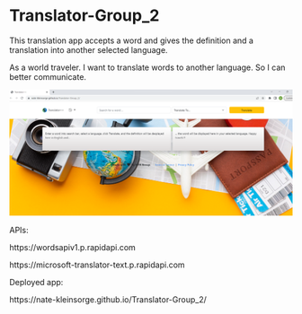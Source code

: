# Translator-Group_2

This translation app accepts a word and gives the definition and a translation into another selected language. 

As a world traveler.
I want to translate words to another language.
So I can better communicate.


![Screenshot](./assets/images/screenshot.png)


APIs:
<p>https://wordsapiv1.p.rapidapi.com</p>
<p>https://microsoft-translator-text.p.rapidapi.com</p>


Deployed app: 
<p>https://nate-kleinsorge.github.io/Translator-Group_2/</p>






